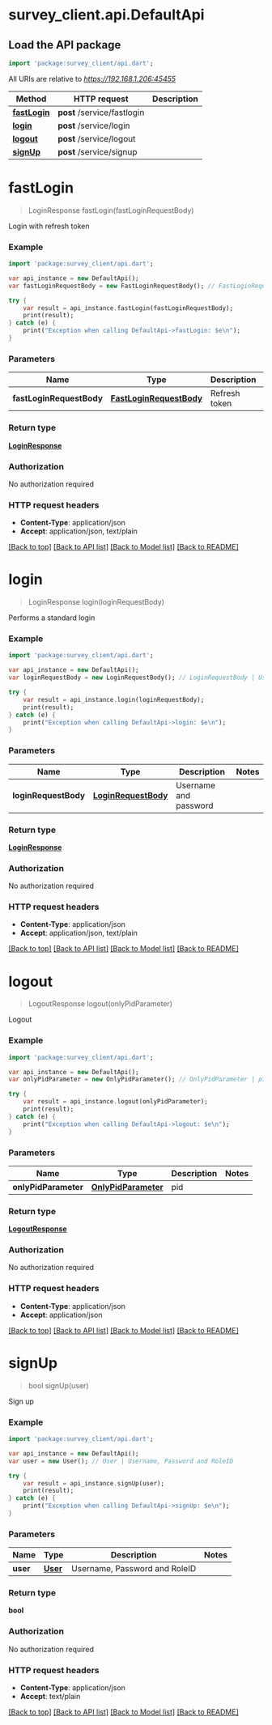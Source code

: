 # survey_client.api.DefaultApi

## Load the API package
```dart
import 'package:survey_client/api.dart';
```

All URIs are relative to *https://192.168.1.206:45455*

Method | HTTP request | Description
------------- | ------------- | -------------
[**fastLogin**](DefaultApi.md#fastLogin) | **post** /service/fastlogin | 
[**login**](DefaultApi.md#login) | **post** /service/login | 
[**logout**](DefaultApi.md#logout) | **post** /service/logout | 
[**signUp**](DefaultApi.md#signUp) | **post** /service/signup | 


# **fastLogin**
> LoginResponse fastLogin(fastLoginRequestBody)



Login with refresh token

### Example 
```dart
import 'package:survey_client/api.dart';

var api_instance = new DefaultApi();
var fastLoginRequestBody = new FastLoginRequestBody(); // FastLoginRequestBody | Refresh token

try { 
    var result = api_instance.fastLogin(fastLoginRequestBody);
    print(result);
} catch (e) {
    print("Exception when calling DefaultApi->fastLogin: $e\n");
}
```

### Parameters

Name | Type | Description  | Notes
------------- | ------------- | ------------- | -------------
 **fastLoginRequestBody** | [**FastLoginRequestBody**](FastLoginRequestBody.md)| Refresh token | 

### Return type

[**LoginResponse**](LoginResponse.md)

### Authorization

No authorization required

### HTTP request headers

 - **Content-Type**: application/json
 - **Accept**: application/json, text/plain

[[Back to top]](#) [[Back to API list]](../README.md#documentation-for-api-endpoints) [[Back to Model list]](../README.md#documentation-for-models) [[Back to README]](../README.md)

# **login**
> LoginResponse login(loginRequestBody)



Performs a standard login

### Example 
```dart
import 'package:survey_client/api.dart';

var api_instance = new DefaultApi();
var loginRequestBody = new LoginRequestBody(); // LoginRequestBody | Username and password

try { 
    var result = api_instance.login(loginRequestBody);
    print(result);
} catch (e) {
    print("Exception when calling DefaultApi->login: $e\n");
}
```

### Parameters

Name | Type | Description  | Notes
------------- | ------------- | ------------- | -------------
 **loginRequestBody** | [**LoginRequestBody**](LoginRequestBody.md)| Username and password | 

### Return type

[**LoginResponse**](LoginResponse.md)

### Authorization

No authorization required

### HTTP request headers

 - **Content-Type**: application/json
 - **Accept**: application/json, text/plain

[[Back to top]](#) [[Back to API list]](../README.md#documentation-for-api-endpoints) [[Back to Model list]](../README.md#documentation-for-models) [[Back to README]](../README.md)

# **logout**
> LogoutResponse logout(onlyPidParameter)



Logout

### Example 
```dart
import 'package:survey_client/api.dart';

var api_instance = new DefaultApi();
var onlyPidParameter = new OnlyPidParameter(); // OnlyPidParameter | pid

try { 
    var result = api_instance.logout(onlyPidParameter);
    print(result);
} catch (e) {
    print("Exception when calling DefaultApi->logout: $e\n");
}
```

### Parameters

Name | Type | Description  | Notes
------------- | ------------- | ------------- | -------------
 **onlyPidParameter** | [**OnlyPidParameter**](OnlyPidParameter.md)| pid | 

### Return type

[**LogoutResponse**](LogoutResponse.md)

### Authorization

No authorization required

### HTTP request headers

 - **Content-Type**: application/json
 - **Accept**: application/json

[[Back to top]](#) [[Back to API list]](../README.md#documentation-for-api-endpoints) [[Back to Model list]](../README.md#documentation-for-models) [[Back to README]](../README.md)

# **signUp**
> bool signUp(user)



Sign up

### Example 
```dart
import 'package:survey_client/api.dart';

var api_instance = new DefaultApi();
var user = new User(); // User | Username, Password and RoleID

try { 
    var result = api_instance.signUp(user);
    print(result);
} catch (e) {
    print("Exception when calling DefaultApi->signUp: $e\n");
}
```

### Parameters

Name | Type | Description  | Notes
------------- | ------------- | ------------- | -------------
 **user** | [**User**](User.md)| Username, Password and RoleID | 

### Return type

**bool**

### Authorization

No authorization required

### HTTP request headers

 - **Content-Type**: application/json
 - **Accept**: text/plain

[[Back to top]](#) [[Back to API list]](../README.md#documentation-for-api-endpoints) [[Back to Model list]](../README.md#documentation-for-models) [[Back to README]](../README.md)

